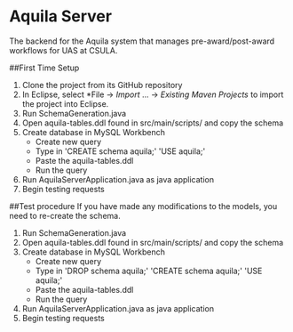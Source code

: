 # Aquila Server

The backend for the Aquila system that manages pre-award/post-award workflows
for UAS at CSULA.

##First Time Setup
1. Clone the project from its GitHub repository
2. In Eclipse, select *File -> *Import* ... -> *Existing Maven Projects* to
	import the project into Eclipse.
3. Run SchemaGeneration.java
4. Open aquila-tables.ddl found in src/main/scripts/ and copy the schema
5. Create database in MySQL Workbench
	* Create new query
	* Type in 
		'CREATE schema aquila;'
		'USE aquila;'
	* Paste the aquila-tables.ddl
	* Run the query 
6. Run AquilaServerApplication.java as java application
7. Begin testing requests

##Test procedure
If you have made any modifications to the models, you need to re-create the schema.
1. Run SchemaGeneration.java
4. Open aquila-tables.ddl found in src/main/scripts/ and copy the schema
5. Create database in MySQL Workbench
	* Create new query
	* Type in 
		'DROP schema aquila;'
		'CREATE schema aquila;'
		'USE aquila;'
	* Paste the aquila-tables.ddl
	* Run the query 
6. Run AquilaServerApplication.java as java application
7. Begin testing requests